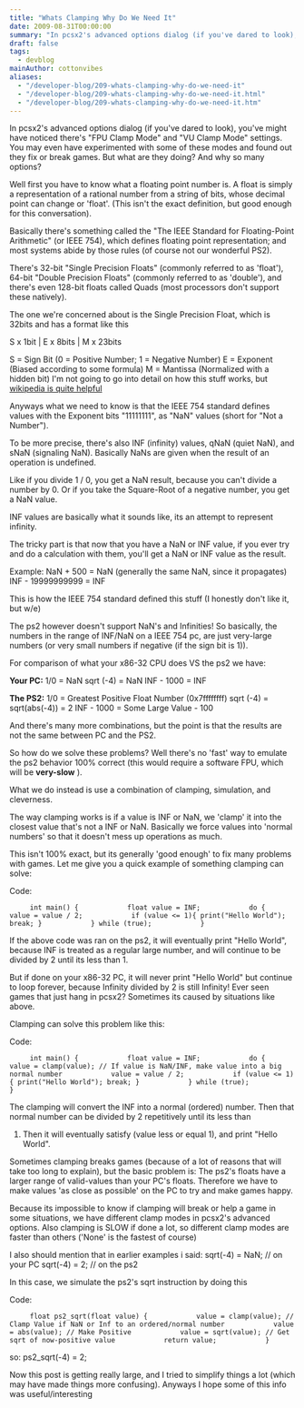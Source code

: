 ```yaml
---
title: "Whats Clamping Why Do We Need It"
date: 2009-08-31T00:00:00
summary: "In pcsx2's advanced options dialog (if you've dared to look), you've might have noticed there's \"FPU Clamp Mode\" and \"VU Clamp Mode\" settings"
draft: false
tags:
  - devblog
mainAuthor: cottonvibes
aliases:
  - "/developer-blog/209-whats-clamping-why-do-we-need-it"
  - "/developer-blog/209-whats-clamping-why-do-we-need-it.html"
  - "/developer-blog/209-whats-clamping-why-do-we-need-it.htm"
---
```



In pcsx2's advanced options dialog (if you've dared to look), you've
might have noticed there's "FPU Clamp Mode" and "VU Clamp Mode"
settings. You may even have experimented with some of these modes and
found out they fix or break games.
But what are they doing? And why so many options?

Well first you have to know what a floating point number is. A float is
simply a representation of a rational number from a string of bits,
whose decimal point can change or 'float'. (This isn't the exact
definition, but good enough for this conversation).

Basically there's something called the "The IEEE Standard for
Floating-Point Arithmetic" (or IEEE 754), which defines floating point
representation; and most systems abide by those rules (of course not our
wonderful PS2).


There's 32-bit "Single Precision Floats" (commonly referred to as
'float'), 64-bit "Double Precision Floats" (commonly referred to as
'double'), and there's even 128-bit floats called Quads (most processors
don't support these natively).

The one we're concerned about is the Single Precision Float, which is
32bits and has a format like this

S x 1bit \| E x 8bits \| M x 23bits

S = Sign Bit (0 = Positive Number; 1 = Negative Number)
E = Exponent (Biased according to some formula)
M = Mantissa (Normalized with a hidden bit)
I'm not going to go into detail on how this stuff works, but [wikipedia
is quite
helpful](http://en.wikipedia.org/wiki/IEEE_754-1985#Single-precision_32-bit)

Anyways what we need to know is that the IEEE 754 standard defines
values with the Exponent bits "11111111", as "NaN" values (short for
"Not a Number").

To be more precise, there's also INF (infinity) values, qNaN (quiet
NaN), and sNaN (signaling NaN).
Basically NaNs are given when the result of an operation is undefined.

Like if you divide 1 / 0, you get a NaN result, because you can't divide
a number by 0.
Or if you take the Square-Root of a negative number, you get a NaN
value.

INF values are basically what it sounds like, its an attempt to
represent infinity.

The tricky part is that now that you have a NaN or INF value, if you
ever try and do a calculation with them, you'll get a NaN or INF value
as the result.

Example:
NaN + 500 = NaN (generally the same NaN, since it propagates)
INF - 19999999999 = INF

This is how the IEEE 754 standard defined this stuff (I honestly don't
like it, but w/e)

The ps2 however doesn't support NaN's and Infinities!
So basically, the numbers in the range of INF/NaN on a IEEE 754 pc, are
just very-large numbers (or very small numbers if negative (if the sign
bit is 1)).

For comparison of what your x86-32 CPU does VS the ps2 we have:

**Your PC:**
1/0 = NaN
sqrt (-4) = NaN
INF - 1000 = INF

**The PS2:**
1/0 = Greatest Positive Float Number (0x7ffffffff)
sqrt (-4) = sqrt(abs(-4)) = 2
INF - 1000 = Some Large Value - 100

And there's many more combinations, but the point is that the results
are not the same between PC and the PS2.


So how do we solve these problems?
Well there's no 'fast' way to emulate the ps2 behavior 100% correct
(this would require a software FPU, which will be **very-slow** ).

What we do instead is use a combination of clamping, simulation, and
cleverness.

The way clamping works is if a value is INF or NaN, we 'clamp' it into
the closest value that's not a INF or NaN.
Basically we force values into 'normal numbers' so that it doesn't mess
up operations as much.

This isn't 100% exact, but its generally 'good enough' to fix many
problems with games.
Let me give you a quick example of something clamping can solve:

<div class="codeblock">

<div class="title">

Code:

</div>

<div class="body" dir="ltr">

`      int main() {            float value = INF;            do {            value = value / 2;            if (value <= 1){ print("Hello World"); break; }            } while (true);            }     `

</div>

</div>


If the above code was ran on the ps2, it will eventually print "Hello
World", because INF is treated as a regular large number, and will
continue to be divided by 2 until its less than 1.

But if done on your x86-32 PC, it will never print "Hello World" but
continue to loop forever, because Infinity divided by 2 is still
Infinity!
Ever seen games that just hang in pcsx2? Sometimes its caused by
situations like above.

Clamping can solve this problem like this:

<div class="codeblock">

<div class="title">

Code:

</div>

<div class="body" dir="ltr">

`      int main() {            float value = INF;            do {            value = clamp(value); // If value is NaN/INF, make value into a big normal number            value = value / 2;            if (value <= 1){ print("Hello World"); break; }            } while (true);            }     `

</div>

</div>


The clamping will convert the INF into a normal (ordered) number. Then
that normal number can be divided by 2 repetitively until its less than
1. Then it will eventually satisfy (value less or equal 1), and print
"Hello World".


Sometimes clamping breaks games (because of a lot of reasons that will
take too long to explain), but the basic problem is:
The ps2's floats have a larger range of valid-values than your PC's
floats. Therefore we have to make values 'as close as possible' on the
PC to try and make games happy.

Because its impossible to know if clamping will break or help a game in
some situations, we have different clamp modes in pcsx2's advanced
options.
Also clamping is SLOW if done a lot, so different clamp modes are faster
than others ('None' is the fastest of course)


I also should mention that in earlier examples i said:
sqrt(-4) = NaN; // on your PC
sqrt(-4) = 2; // on the ps2

In this case, we simulate the ps2's sqrt instruction by doing this

<div class="codeblock">

<div class="title">

Code:

</div>

<div class="body" dir="ltr">

`      float ps2_sqrt(float value) {            value = clamp(value); // Clamp Value if NaN or Inf to an ordered/normal number            value = abs(value); // Make Positive            value = sqrt(value); // Get sqrt of now-positive value            return value;            }     `

</div>

</div>


so:
ps2\_sqrt(-4) = 2;


Now this post is getting really large, and I tried to simplify things a
lot (which may have made things more confusing).
Anyways I hope some of this info was useful/interesting
